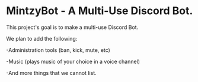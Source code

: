 # MintzyBot - A Multi-Use Discord Bot.

This project's goal is to make a multi-use Discord Bot.

We plan to add the following:

-Administration tools (ban, kick, mute, etc)

-Music (plays music of your choice in a voice channel)

-And more things that we cannot list.